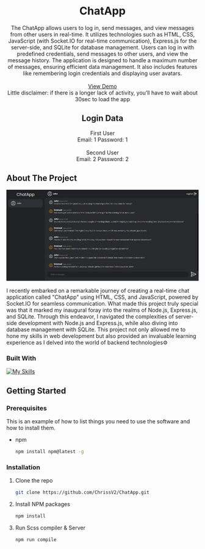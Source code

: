 <br />
<div align="center">

<h1 align="center">ChatApp</h1>

  <p align="center">
The ChatApp allows users to log in, send messages, and view messages from other users in real-time. It utilizes technologies such as HTML, CSS, JavaScript (with Socket.IO for real-time communication), Express.js for the server-side, and SQLite for database management. Users can log in with predefined credentials, send messages to other users, and view the message history. The application is designed to handle a maximum number of messages, ensuring efficient data management. It also includes features like remembering login credentials and displaying user avatars.
    <br />
    <br />
    <a href="https://chatapp-lorv.onrender.com">View Demo</a>
    <br />
    Little disclaimer: if there is a longer lack of activity, you’ll have to wait about 30sec to load the app
    <br />
    <h2>Login Data</h2>
    First User
    <br />
    Email: 1
    Password: 1
    <br />
    <br />
    Second User
    <br />
    Email: 2
    Password: 2
  </p>
</div>


## About The Project

<img src='./src/img/screenshot.png'>


I recently embarked on a remarkable journey of creating a real-time chat application called "ChatApp" using HTML, CSS, and JavaScript, powered by Socket.IO for seamless communication. What made this project truly special was that it marked my inaugural foray into the realms of Node.js, Express.js, and SQLite. Through this endeavor, I navigated the complexities of server-side development with Node.js and Express.js, while also diving into database management with SQLite. This project not only allowed me to hone my skills in web development but also provided an invaluable learning experience as I delved into the world of backend technologies⚙️



### Built With

[![My Skills](https://skillicons.dev/icons?i=html,css,js,nodejs,express,sqlite&perline=4)](https://skillicons.dev)

## Getting Started

### Prerequisites

This is an example of how to list things you need to use the software and how to install them.
* npm
  ```sh
  npm install npm@latest -g
  ```

### Installation

1. Clone the repo
   ```sh
   git clone https://github.com/ChrissV2/ChatApp.git
   ```
2. Install NPM packages
   ```sh
   npm install
   ```
3. Run Scss compiler & Server
   ```sh
   npm run compile
   ```



